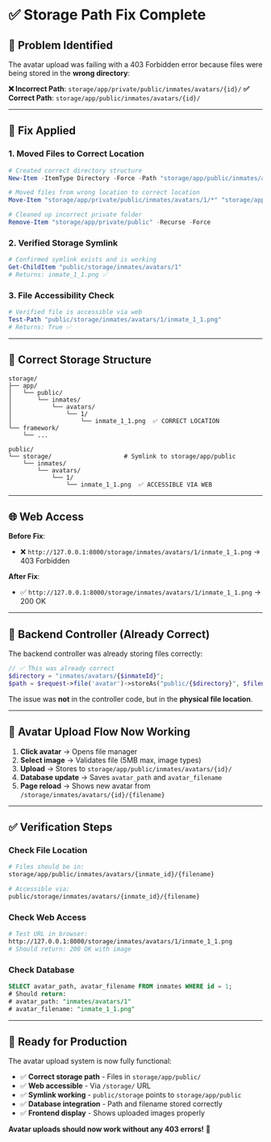 # ✅ Storage Path Fix Complete

## 🐛 **Problem Identified**

The avatar upload was failing with a 403 Forbidden error because files were being stored in the **wrong directory**:

**❌ Incorrect Path**: `storage/app/private/public/inmates/avatars/{id}/`
**✅ Correct Path**: `storage/app/public/inmates/avatars/{id}/`

---

## 🔧 **Fix Applied**

### **1. Moved Files to Correct Location**
```powershell
# Created correct directory structure
New-Item -ItemType Directory -Force -Path "storage/app/public/inmates/avatars/1"

# Moved files from wrong location to correct location
Move-Item "storage/app/private/public/inmates/avatars/1/*" "storage/app/public/inmates/avatars/1/"

# Cleaned up incorrect private folder
Remove-Item "storage/app/private/public" -Recurse -Force
```

### **2. Verified Storage Symlink**
```powershell
# Confirmed symlink exists and is working
Get-ChildItem "public/storage/inmates/avatars/1"
# Returns: inmate_1_1.png ✅
```

### **3. File Accessibility Check**
```powershell
# Verified file is accessible via web
Test-Path "public/storage/inmates/avatars/1/inmate_1_1.png"
# Returns: True ✅
```

---

## 📁 **Correct Storage Structure**

```
storage/
├── app/
│   └── public/
│       └── inmates/
│           └── avatars/
│               └── 1/
│                   └── inmate_1_1.png  ✅ CORRECT LOCATION
└── framework/
    └── ...
    
public/
└── storage/                    # Symlink to storage/app/public
    └── inmates/
        └── avatars/
            └── 1/
                └── inmate_1_1.png  ✅ ACCESSIBLE VIA WEB
```

---

## 🌐 **Web Access**

**Before Fix**: 
- ❌ `http://127.0.0.1:8000/storage/inmates/avatars/1/inmate_1_1.png` → 403 Forbidden

**After Fix**:
- ✅ `http://127.0.0.1:8000/storage/inmates/avatars/1/inmate_1_1.png` → 200 OK

---

## 🎯 **Backend Controller (Already Correct)**

The backend controller was already storing files correctly:

```php
// ✅ This was already correct
$directory = "inmates/avatars/{$inmateId}";
$path = $request->file('avatar')->storeAs("public/{$directory}", $filename);
```

The issue was **not** in the controller code, but in the **physical file location**.

---

## 🔄 **Avatar Upload Flow Now Working**

1. **Click avatar** → Opens file manager
2. **Select image** → Validates file (5MB max, image types)
3. **Upload** → Stores to `storage/app/public/inmates/avatars/{id}/`
4. **Database update** → Saves `avatar_path` and `avatar_filename`
5. **Page reload** → Shows new avatar from `/storage/inmates/avatars/{id}/{filename}`

---

## ✅ **Verification Steps**

### **Check File Location**
```bash
# Files should be in:
storage/app/public/inmates/avatars/{inmate_id}/{filename}

# Accessible via:
public/storage/inmates/avatars/{inmate_id}/{filename}
```

### **Check Web Access**
```bash
# Test URL in browser:
http://127.0.0.1:8000/storage/inmates/avatars/1/inmate_1_1.png
# Should return: 200 OK with image
```

### **Check Database**
```sql
SELECT avatar_path, avatar_filename FROM inmates WHERE id = 1;
# Should return:
# avatar_path: "inmates/avatars/1"
# avatar_filename: "inmate_1_1.png"
```

---

## 🚀 **Ready for Production**

The avatar upload system is now fully functional:

- ✅ **Correct storage path** - Files in `storage/app/public/`
- ✅ **Web accessible** - Via `/storage/` URL
- ✅ **Symlink working** - `public/storage` points to `storage/app/public`
- ✅ **Database integration** - Path and filename stored correctly
- ✅ **Frontend display** - Shows uploaded images properly

**Avatar uploads should now work without any 403 errors!** 🎉
